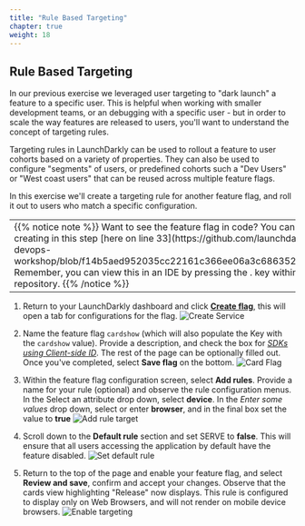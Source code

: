```yaml
---
title: "Rule Based Targeting"
chapter: true
weight: 18
---
```


## Rule Based Targeting

In our previous exercise we leveraged user targeting to "dark launch" a feature to a specific user. This is helpful when working with smaller development teams, or an debugging with a specific user - but in order to scale the way features are released to users, you'll want to understand the concept of targeting rules. 

Targeting rules in LaunchDarkly can be used to rollout a feature to user cohorts based on a variety of properties. They can also be used to configure "segments" of users, or predefined cohorts such a "Dev Users" or "West coast users" that can be reused across multiple feature flags. 

In this exercise we'll create a targeting rule for another feature flag, and roll it out to users who match a specific configuration. 

<table class="credit">
<tr class="credit"><td class="credit" style="width:100%">
{{% notice note %}}
Want to see the feature flag in code? You can see the flag we are creating in this step [here on line 33](https://github.com/launchdarkly-labs/ld-aws-devops-workshop/blob/f14b5aed952035cc22161c366ee06a3c686352ba/src/App.js#L33). Remember, you can view this in an IDE by pressing the . key within the GitHub repository. 
{{% /notice %}}
</td></tr>
</table>

1. Return to your LaunchDarkly dashboard and click [**Create flag**](https://app.launchdarkly.com/default/test/features/new), this will open a tab for configurations for the flag. 
![Create Service](/images/setup/rule-target-0.png)

1. Name the feature flag `cardshow` (which will also populate the Key with the `cardshow` value). Provide a description, and check the box for [*SDKs using Client-side ID*](https://docs.launchdarkly.com/home/getting-started/feature-flags#making-flags-available-to-client-side-and-mobile-sdks). The rest of the page can be optionally filled out. Once you've completed, select **Save flag** on the bottom.
![Card Flag](/images/setup/rule-target-1.png)

1. Within the feature flag configuration screen, select **Add rules**. Provide a name for your rule (optional) and observe the rule configuration menus. In the Select an attribute drop down, select **device**. In the *Enter some values* drop down, select or enter **browser**, and in the final box set the value to **true**
![Add rule target](/images/setup/rule-target-2.png)
 
1. Scroll down to the **Default rule** section and set SERVE to **false**. This will ensure that all users accessing the application by default have the feature disabled. 
![Set default rule](/images/setup/user-target-2.png)

1. Return to the top of the page and enable your feature flag, and select **Review and save**, confirm and accept your changes. Observe that the cards view highlighting "Release" now displays. This rule is configured to display only on Web Browsers, and will not render on mobile device browsers. 
![Enable targeting](/images/setup/rule-targeting-demo.gif)